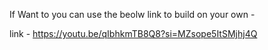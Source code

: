 If Want to you can use the beolw link to build on your own -

link - https://youtu.be/qIbhkmTB8Q8?si=MZsope5ItSMjhj4Q
